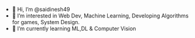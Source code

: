 - 👋 Hi, I’m @saidinesh49
- 👀 I’m interested in Web Dev, Machine Learning, Developing Algorithms for games, System Design.
- 🌱 I’m currently learning ML,DL & Computer Vision

<!---
saidinesh49/saidinesh49 is a ✨ special ✨ repository because its `README.md` (this file) appears on your GitHub profile.
You can click the Preview link to take a look at your changes.
--->
